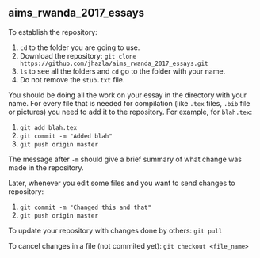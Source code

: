 ## aims_rwanda_2017_essays

To establish the repository:
1) `cd` to the folder you are going to use.
2) Download the repository:
`git clone https://github.com/jhazla/aims_rwanda_2017_essays.git`
3) `ls` to see all the folders and `cd` go to the folder with your name.
4) Do not remove the `stub.txt` file.

You should be doing all the work on your essay in the directory with your name. For every file that is needed for compilation (like `.tex` files, `.bib` file or pictures) you need to add it to the repository. For example, for `blah.tex`:
1) `git add blah.tex`
2) `git commit -m "Added blah"`
3) `git push origin master`

The message after `-m` should give a brief summary of what change was made in the repository.

Later, whenever you edit some files and you want to send changes to repository:
1) `git commit -m "Changed this and that"`
2) `git push origin master`

To update your repository with changes done by others:
`git pull`

To cancel changes in a file (not commited yet):
`git checkout <file_name>`
